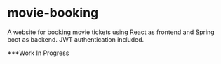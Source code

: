 # movie-booking

A website for booking movie tickets using React as frontend and Spring boot as backend.
JWT authentication included.

***Work In Progress
